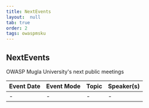 ```yaml
---
title: NextEvents
layout:  null
tab: true
order: 2
tags: owaspmsku
---
```


## NextEvents

OWASP Mugla University's next public meetings

Event Date | Event Mode | Topic | Speaker(s)
--- | --- | --- | ---
- | - | - | -
